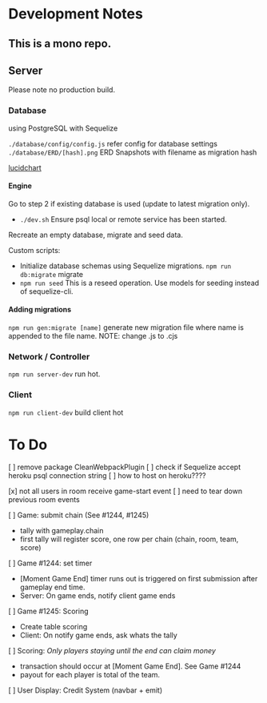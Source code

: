 # Development Notes

## This is a mono repo.

## Server

Please note no production build.

### Database

using PostgreSQL with Sequelize

`./database/config/config.js` refer config for database settings
`./database/ERD/[hash].png` ERD Snapshots with filename as migration hash

[lucidchart](https://lucid.app/lucidchart/ace1cdac-b17b-49e0-a04f-3f69d17f598c/edit?invitationId=inv_9788bdc8-aa64-4d17-8180-88289227ac33)

#### Engine

Go to step 2 if existing database is used (update to latest migration only).

- `./dev.sh` Ensure psql local or remote service has been started.

Recreate an empty database, migrate and seed data.

Custom scripts:

- Initialize database schemas using Sequelize migrations.
  `npm run db:migrate` migrate
- `npm run seed` This is a reseed operation. Use models for seeding instead of sequelize-cli.

#### Adding migrations

`npm run gen:migrate [name]` generate new migration file where name is appended to the file name. NOTE: change .js to .cjs

### Network / Controller

`npm run server-dev` run hot.

### Client

`npm run client-dev` build client hot




# To Do
[ ] remove package CleanWebpackPlugin
[ ] check if Sequelize accept heroku psql connection string
[ ] how to host on heroku????

[x] not all users in room receive game-start event
[ ] need to tear down previous room events


[ ] Game: submit chain (See #1244, #1245)
  - tally with gameplay.chain
  - first tally will register score, one row per chain (chain, room, team, score)

[ ] Game #1244: set timer
  - [Moment Game End] timer runs out is triggered on first submission after gameplay end time. 
  - Server: On game ends, notify client game ends

[ ] Game #1245: Scoring 
  - Create table scoring
  - Client: On notify game ends, ask whats the tally

[ ] Scoring: *Only players staying until the end can claim money*
  - transaction should occur at [Moment Game End]. See Game #1244
  - payout for each player is total of the team.

[ ] User Display: Credit System (navbar + emit)
